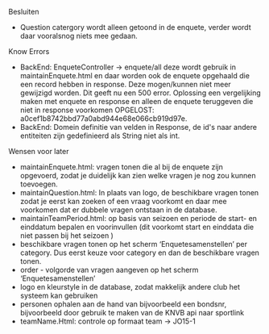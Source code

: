 Besluiten
* Question catergory wordt alleen getoond in de enquete, verder wordt daar vooralsnog niets mee gedaan.

Know Errors
* BackEnd: EnqueteController -> enquete/all deze wordt gebruik in maintainEnquete.html en daar worden ook de enquete opgehaald die een record hebben in response. Deze mogen/kunnen niet meer gewijzigd worden. Dit geeft nu een 500 error. Oplossing een vergelijking maken met enquete en response en alleen de enquete teruggeven die niet in response voorkomen OPGELOST: a0cef1b8742bbd77a0abd944e68e066cb919d97e.
* BackEnd: Domein definitie van velden in Response, de id's naar andere entiteiten zijn gedefinieerd als String niet als int.

Wensen voor later
* maintainEnquete.html: vragen tonen die al bij de enquete zijn opgevoerd, zodat je duidelijk kan zien welke vragen je nog zou kunnen toevoegen.
* maintainQuestion.html: In plaats van logo, de beschikbare vragen tonen zodat je eerst kan zoeken of een vraag voorkomt en daar mee voorkomen dat er dubbele vragen ontstaan in de database.
* maintainTeamPeriod.html: op basis van seizoen en periode de start- en einddatum bepalen en voorinvullen (dit voorkomt start en einddata die niet passen bij het seizoen   )
* beschikbare vragen tonen op het scherm ‘Enquetesamenstellen’ per category. Dus eerst keuze voor category en dan de beschikbare vragen tonen.
* order - volgorde van vragen aangeven op het scherm ‘Enquetesamenstellen’
* logo en kleurstyle in de database, zodat makkelijk andere club het systeem kan gebruiken
* personen ophalen aan de hand van bijvoorbeeld een bondsnr, bijvoorbeeld door gebruik te maken van de KNVB api naar sportlink
* teamName.Html: controle op formaat team -> JO15-1
